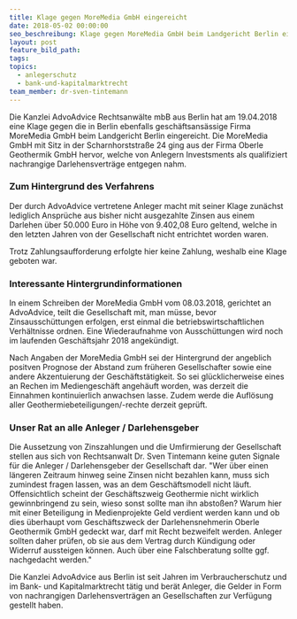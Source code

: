 ```yaml
---
title: Klage gegen MoreMedia GmbH eingereicht
date: 2018-05-02 00:00:00
seo_beschreibung: Klage gegen MoreMedia GmbH beim Landgericht Berlin eingereicht
layout: post
feature_bild_path:
tags:
topics:
  - anlegerschutz
  - bank-und-kapitalmarktrecht
team_member: dr-sven-tintemann
---
```


Die Kanzlei AdvoAdvice Rechtsanw&auml;lte mbB aus Berlin hat am 19.04.2018 eine Klage gegen die in Berlin ebenfalls gesch&auml;ftsans&auml;ssige Firma MoreMedia GmbH beim Landgericht Berlin eingereicht. Die MoreMedia GmbH mit Sitz in der Scharnhorststra&szlig;e 24 ging aus der Firma Oberle Geothermik GmbH hervor, welche von Anlegern Investsments als qualifiziert nachrangige Darlehensvertr&auml;ge entgegen nahm.

### Zum Hintergrund des Verfahrens

Der durch AdvoAdvice vertretene Anleger macht mit seiner Klage zun&auml;chst lediglich Anspr&uuml;che aus bisher nicht ausgezahlte Zinsen aus einem Darlehen &uuml;ber 50.000 Euro in H&ouml;he von 9.402,08 Euro geltend, welche in den letzten Jahren von der Gesellschaft nicht entrichtet worden waren.

Trotz Zahlungsaufforderung erfolgte hier keine Zahlung, weshalb eine Klage geboten war.

### Interessante Hintergrundinformationen

In einem Schreiben der MoreMedia GmbH vom 08.03.2018, gerichtet an AdvoAdvice, teilt die Gesellschaft mit, man m&uuml;sse, bevor Zinsaussch&uuml;ttungen erfolgen, erst einmal die betriebswirtschaftlichen Verh&auml;ltnisse ordnen. Eine Wiederaufnahme von Aussch&uuml;ttungen wird noch im laufenden Gesch&auml;ftsjahr 2018 angek&uuml;ndigt.

Nach Angaben der MoreMedia GmbH sei der Hintergrund der angeblich positven Prognose der Abstand zum fr&uuml;heren Gesellschafter sowie eine andere Akzentuierung der Gesch&auml;ftst&auml;tigkeit. So sei gl&uuml;cklicherweise eines an Rechen im Mediengesch&auml;ft angeh&auml;uft worden, was derzeit die Einnahmen kontinuierlich anwachsen lasse. Zudem werde die Aufl&ouml;sung aller Geothermiebeteiligungen/-rechte derzeit gepr&uuml;ft.

### Unser Rat an alle Anleger / Darlehensgeber

Die Aussetzung von Zinszahlungen und die Umfirmierung der Gesellschaft stellen aus sich von Rechtsanwalt Dr. Sven Tintemann keine guten Signale f&uuml;r die Anleger / Darlehensgeber der Gesellschaft dar. "Wer &uuml;ber einen l&auml;ngeren Zeitraum hinweg seine Zinsen nicht bezahlen kann, muss sich zumindest fragen lassen, was an dem Gesch&auml;ftsmodell nicht l&auml;uft. Offensichtlich scheint der Gesch&auml;ftszweig Geothermie nicht wirklich gewinnbringend zu sein, wieso sonst sollte man ihn absto&szlig;en? Warum hier mit einer Beteiligung in Medienprojekte Geld verdient werden kann und ob dies &uuml;berhaupt vom Gesch&auml;ftszweck der Darlehensnehmerin Oberle Geothermik GmbH gedeckt war, darf mit Recht bezweifelt werden. Anleger sollten daher pr&uuml;fen, ob sie aus dem Vertrag durch K&uuml;ndigung oder Widerruf aussteigen k&ouml;nnen. Auch &uuml;ber eine Falschberatung sollte ggf. nachgedacht werden."

Die Kanzlei AdvoAdvice aus Berlin ist seit Jahren im Verbraucherschutz und im Bank- und Kapitalmarktrecht t&auml;tig und ber&auml;t Anleger, die Gelder in Form von nachrangigen Darlehensvertr&auml;gen an Gesellschaften zur Verf&uuml;gung gestellt haben.